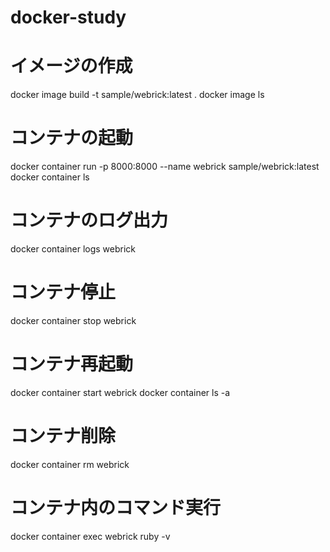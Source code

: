 # docker-study

# イメージの作成 
docker image build -t sample/webrick:latest .
docker image ls

# コンテナの起動
docker container run -p 8000:8000 --name webrick sample/webrick:latest
docker container ls


# コンテナのログ出力
docker container logs webrick

# コンテナ停止
docker container stop webrick

# コンテナ再起動
docker container start webrick
docker container ls -a

# コンテナ削除
docker container rm webrick

# コンテナ内のコマンド実行
docker container exec webrick ruby -v